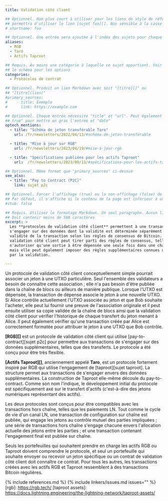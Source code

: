 ```yaml
---
title: Validation côté client

## Optionnel. Nom plus court à utiliser pour les liens de style de référence, par exemple "foo"
## permettra d'utiliser le lien [sujet foo][]. Non sensible à la casse
# shortname: foo

## Optionnel. Une entrée sera ajoutée à l'index des sujets pour chaque alias
aliases:
  - RGB
  - Taro
  - Actifs Taproot

## Requis. Au moins une catégorie à laquelle ce sujet appartient. Voir
## le schéma pour les options
categories:
  - Protocoles de contrat

## Optionnel. Produit un lien Markdown avec soit "[titre][]" ou
## "[titre](lien)"
#primary_sources:
#    - title: Exemple
#      link: https://example.com

## Optionnel. Chaque entrée nécessite "title" et "url". Peut également utiliser "feature:
## true" pour mettre en gras l'entrée et "date"
optech_mentions:
  - title: "Schéma de jeton transférable Taro"
    url: /fr/newsletters/2022/04/13/#schéma-de-jeton-transférable

  - title: "Mise à jour sur RGB"
    url: /fr/newsletters/2023/04/19/#mise-à-jour-rgb

  - title: "Spécifications publiées pour les actifs Taproot"
    url:  /fr/newsletters/2023/09/13/#spécifications-pour-les-actifs-taproot

## Optionnel. Même format que "primary_sources" ci-dessus
see_also:
  - title: "Pay to Contract (P2C)"
    link: sujet p2c

## Optionnel. Forcer l'affichage (true) ou la non-affichage (false) de l'avis de sujet ébauche.
## Par défaut, il s'affiche si le contenu de la page est inférieur à un certain nombre de mots
#stub: false

## Requis. Utilisez le formatage Markdown. Un seul paragraphe. Aucun lien autorisé.
## Doit contenir moins de 500 caractères
excerpt: >
  Les **protocoles de validation côté client** permettent à une transaction Bitcoin de
  s'engager sur des données dont la validité est déterminée séparément de la
  validité de la transaction selon les règles de consensus de Bitcoin. La
  validation côté client peut tirer parti des règles de consensus, telles que
  n'autoriser qu'une sortie à être dépensée une seule fois dans une chaîne de blocs valide,
  mais elle peut également imposer des règles supplémentaires connues uniquement de ceux intéressés
  par la validation.

---
```

Un protocole de validation côté client conceptuellement simple pourrait associer un
jeton à une UTXO particulière. Seul l'ensemble des validateurs a besoin de connaître
cette association ; elle n'a pas besoin d'être publiée dans la chaîne de blocs
ou ailleurs de manière publique. Lorsque l'UTXO est dépensée, la
transaction de dépense associe le jeton à une nouvelle UTXO. Si Alice
contrôle actuellement l'UTXO associée au jeton et que Bob souhaite
l'acheter, elle peut lui fournir une preuve de l'association originale
et il peut ensuite utiliser sa copie validée de la chaîne de blocs
ainsi que la validation côté client pour vérifier l'historique de chaque transfert du
jeton menant à Alice. Il peut également vérifier qu'une transaction
créée par Alice est correctement formatée pour attribuer le jeton à une UTXO
que Bob contrôle.

**[RGB][]** est un protocole de validation côté client qui utilise
[pay-to-contract][sujet p2c] pour permettre aux transactions de s'engager sur
des données supplémentaires, telles que des transferts. Le protocole a été conçu pour
être très flexible.

**[Actifs Taproot][]**, anciennement appelé **Taro**, est un protocole fortement
inspiré par RGB qui utilise l'engagement de [taproot][sujet taproot].
La structure permet aux transactions de s'engager envers des données supplémentaires. La construction de Taproot elle-même découle du pay-to-contract. Comme son nom l'indique, le développement initial du protocole est spécifiquement axé sur le transfert d'actifs (c'est-à-dire des jetons numériques représentant des actifs).

Les deux protocoles sont conçus pour être compatibles avec les transactions hors chaîne, telles que les paiements LN. Tout comme le cycle de vie d'un canal LN, une transaction de configuration sur chaîne est publiée, qui engage les jetons au contrôle mutuel des parties impliquées ; une série de transactions hors chaîne s'engage chacune envers l'allocation actuelle des jetons entre les parties ; et une transaction contenant l'engagement final est publiée sur chaîne.

Seuls les portefeuilles qui souhaitent prendre en charge les actifs RGB ou Taproot doivent comprendre le protocole, et seul un portefeuille qui souhaite envoyer ou recevoir un jeton spécifique ou un contrat de validation côté client doit connaître ce contrat. Pour tous les autres, les transactions créées avec les actifs RGB et Taproot ressemblent à des transactions Bitcoin régulières.

{% include references.md %}
{% include linkers/issues.md issues="" %}
[rgb]: https://rgb.tech/
[taproot assets]: https://docs.lightning.engineering/the-lightning-network/taproot-assets/